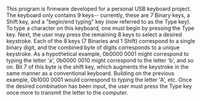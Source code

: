 This program is firmware developed for a personal USB keyboard project. The keyboard only contains 9 keys-- currently, these are 7 Binary keys, a Shift key, and a "begin/end typing" key (now referred to as the Type key). To type a character on this keyboard, one must begin by pressing the Type key. Next, the user may press the remaining 8 keys to select a desired keystroke. Each of the 8 keys (7 Binaries and 1 Shift) correspond to a single binary digit, and the combined byte of digits corresponds to a unique keystroke. As a hypothetical example, 0b0000 0001 might correspond to typing the letter 'a', 0b0000 0010 might correspond to the letter 'b', and so on. Bit 7 of this byte is the shift key, which augments the keystroke in the same manner as a conventional keyboard. Building on the previous example, 0b1000 0001 would correspond to typing the letter 'A', etc. Once the desired combination has been input, the user must press the Type key once more to transmit the letter to the computer.
